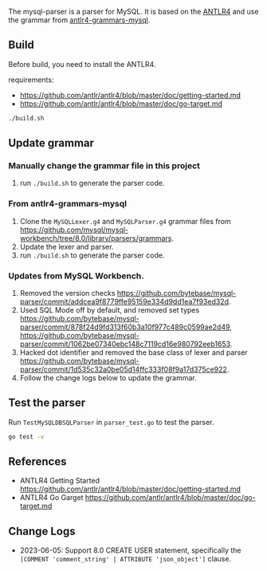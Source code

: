 The mysql-parser is a parser for MySQL. It is based on the [ANTLR4](https://github.com/antlr/antlr4) and use the grammar from [antlr4-grammars-mysql](https://github.com/antlr/grammars-v4/tree/master/sql/mysql).

## Build

Before build, you need to install the ANTLR4.

requirements:
- https://github.com/antlr/antlr4/blob/master/doc/getting-started.md
- https://github.com/antlr/antlr4/blob/master/doc/go-target.md

```bash
./build.sh
```

## Update grammar

### Manually change the grammar file in this project

1. run `./build.sh` to generate the parser code.

### From antlr4-grammars-mysql

1. Clone the `MySQLLexer.g4` and `MySQLParser.g4` grammar files from https://github.com/mysql/mysql-workbench/tree/8.0/library/parsers/grammars.
1. Update the lexer and parser.
1. run `./build.sh` to generate the parser code.


### Updates from MySQL Workbench.

1. Removed the version checks https://github.com/bytebase/mysql-parser/commit/addcea9f8779ffe95159e334d9dd1ea7f93ed32d.
1. Used SQL Mode off by default, and removed set types https://github.com/bytebase/mysql-parser/commit/878f24d9fd313f60b3a10f977c489c0599ae2d49, https://github.com/bytebase/mysql-parser/commit/1062be07340ebc148c7119cd16e980792eeb1653.
1. Hacked dot identifier and removed the base class of lexer and parser https://github.com/bytebase/mysql-parser/commit/1d535c32a0be05d14ffc333f08f9a17d375ce922.
1. Follow the change logs below to update the grammar.

## Test the parser

Run `TestMySQLDBSQLParser` in `parser_test.go` to test the parser.

```bash
go test -v
```

## References

- ANTLR4 Getting Started https://github.com/antlr/antlr4/blob/master/doc/getting-started.md
- ANTLR4 Go Garget https://github.com/antlr/antlr4/blob/master/doc/go-target.md

## Change Logs

- 2023-06-05: Support 8.0 CREATE USER statement, specifically the `[COMMENT 'comment_string' | ATTRIBUTE 'json_object']` clause.